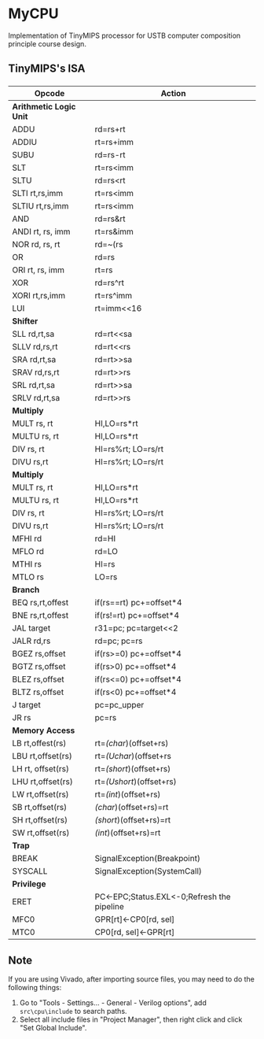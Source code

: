 # MyCPU

Implementation of TinyMIPS processor for USTB computer composition principle course design.

## TinyMIPS's ISA

### <center> 

| Opcode  | Action |
| ------- | ----------- |
| **Arithmetic Logic Unit** |
| ADDU    | rd=rs+rt    |
| ADDIU   | rt=rs+imm        |
| SUBU    | rd=rs-rt        |
| SLT     | rt=rs<imm         |
| SLTU    | rd=rs<rt         |
| SLTI rt,rs,imm    | rt=rs<imm    |
| SLTIU rt,rs,imm   | rt=rs<imm    |
| AND     | rd=rs&rt         |
| ANDI rt, rs, imm     | rt=rs&imm       |
| NOR rd, rs, rt     | rd=~(rs|rt)        |
| OR      | rd=rs|rt        |
| ORI rt, rs, imm     | rt=rs|imm        |
| XOR     | rd=rs^rt        |
| XORI rt,rs,imm    | rt=rs^imm        |
| LUI     | rt=imm<<16         |
| **Shifter** |
| SLL rd,rt,sa    | rd=rt<<sa        |
| SLLV rd,rs,rt    | rd=rt<<rs    |
| SRA rd,rt,sa   | rd=rt>>sa    |
| SRAV rd,rs,rt   | rd=rt>>rs    |
| SRL rd,rt,sa     | rd=rt>>sa        |
| SRLV rd,rt,sa     | rd=rt>>rs         |
| **Multiply** |
| MULT rs, rt    | HI,LO=rs*rt        |
| MULTU rs, rt    | HI,LO=rs*rt         |
| DIV rs, rt    | HI=rs%rt; LO=rs/rt        |
| DIVU rs,rt    | HI=rs%rt; LO=rs/rt       |
| **Multiply** |
| MULT rs, rt    | HI,LO=rs*rt        |
| MULTU rs, rt    | HI,LO=rs*rt         |
| DIV rs, rt    | HI=rs%rt; LO=rs/rt        |
| DIVU rs,rt    | HI=rs%rt; LO=rs/rt       |
| MFHI rd    | rd=HI       |
| MFLO rd    | rd=LO         |
| MTHI rs    | HI=rs       |
| MTLO rs    | 	LO=rs      |
| **Branch** |
| BEQ rs,rt,offest     | if(rs==rt) pc+=offset*4         |
| BNE rs,rt,offest    | if(rs!=rt) pc+=offset*4       |
| JAL target     | r31=pc; pc=target<<2        |
| JALR rd,rs    | rd=pc; pc=rs         |
| BGEZ rs,offset      | if(rs>=0) pc+=offset*4       |
| BGTZ rs,offset     | if(rs>0) pc+=offset*4       |
| BLEZ rs,offset      | if(rs<=0) pc+=offset*4        |
| BLTZ rs,offset      | if(rs<0) pc+=offset*4         |
| J target     | pc=pc_upper|(target<<2)         |
| JR rs     | 	pc=rs        |
| **Memory Access** |
| LB rt,offest(rs)     | rt=*(char*)(offset+rs)        |
| LBU rt,offset(rs)    | rt=*(Uchar*)(offset+rs      |
| LH rt, offset(rs)     | rt=*(short*)(offset+rs)        |
| LHU rt,offset(rs)   | rt=*(Ushort*)(offset+rs)       |
| LW rt,offset(rs)      | rt=*(int*)(offset+rs)      |
| SB rt,offset(rs)     | *(char*)(offset+rs)=rt      |
| SH rt,offset(rs)     | 	*(short*)(offset+rs)=rt       |
| SW rt,offset(rs)      | 	*(int*)(offset+rs)=rt       |
| **Trap** |
| BREAK      | SignalException(Breakpoint)      |
| SYSCALL     | SignalException(SystemCall)     |
| **Privilege** |
| ERET     | PC<-EPC;Status.EXL<-0;Refresh the pipeline|
| MFC0   | GPR[rt]<-CP0[rd, sel]    |
| MTC0     | CP0[rd, sel]<-GPR[rt]       |
## Note

If you are using Vivado, after importing source files, you may need to do the following things:

1. Go to "Tools - Settings... - General - Verilog options", add `src\cpu\include` to search paths.
2. Select all include files in "Project Manager", then right click and click "Set Global Include".
